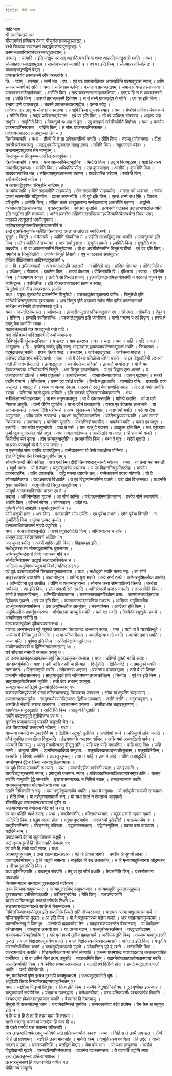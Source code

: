 ```yaml
---
title: योहि भाष्य

---
```

योहि भाष्य  
श्री गणाधिपतये नमः  
श्रीमद्गणेशं प्रणिपत्य देवान् श्रीसूर्यनारायणसुप्रसादात् ।  
वक्ष्ये क्रियाया स्वरलक्षणं तद्यद्धोमकन्यापुरसूरभट्टः १  
तस्माच्चत्वारिपरश्चेदहरच्चाद्युदात्तवान् ।  
तस्मात् । चत्वारि । इति पदद्वयं परं सत् अहरदित्यत्र क्रिया शब्दः आहरदित्याद्युदात्तो भवति । यथा । सोममाहरत्तस्माद्यज्ञमुखम् । सासोमञ्चाहरच्चत्वारि च । एवं पर इति किम् । सोममाहरत्तस्मिन्निन्द्रः । यज्ञमाहरद्यत्तद्वित्तं वेद्यम् ।  
प्रायच्छत्त्रिर्यवं तस्मात्तस्मै त्वैष परस्त्वसि २  
त्रिः । यवम् । तस्मात् । तस्मै त्वा । एषः । एवं परः प्रायच्छदित्यत्र अयच्छदिति पदमाद्युदात्तं स्यात् । असि सकारान्यवर्णे परे सति । यथा । यत्त्रिः प्रायच्छत्त्रिः । वसन्ताय प्रायच्छद्यवम् । जयान् प्रायच्छत्तस्माज्जयाः । प्रायच्छत्तस्मादैन्द्रावैष्णवम् । असीति किम् । तत्प्रायच्छत्तस्मात्सहस्रदक्षिणम् । इन्द्राय हि स तं प्रायच्छत्तस्मै त्वा । त्वेति किम् । उक्थ्यं प्रायच्छत्तस्मै द्वितीयम् । स तं तस्मै प्रायच्छदेष ते योनिः । एवं पर इति किम् । इन्द्राय वृष्णे प्रायच्छदुग्रः । तदस्मै प्रायच्छत्तत्प्रत्यगृह्णीत् । पृतना ज्येषु ।  
प्राविशत्तं प्राह तादृग्यत्सोमः प्राजनयत्तथा । तत्रापि क्रिया द्युच्चवत्स्यात् । यथा । मेधोश्वं प्राविशत्तमेवावरुन्धे । तमिति किम् । तद्यवं प्राविशत्तद्यवेरमत । एवं पर इति किम् । सो श्वं प्राविशत् सोश्वस्य । आहृत्य प्राह तादृगेव । तादृगिति किम् । देवमनुष्येभ्यः प्राह न पुरा । एषु पराकृतं सर्वन्नीचमिति विज्ञेयम् । यथा । यत्सोमः प्राजनयदग्निरग्रसत । यदिति किम् । तं सोमः प्राजनयदग्निरग्रसत ।  
प्रावेशयन्त्याददत तत्प्रायुञ्जत तेन च ३  
क्रियोच्चात्रापि । यथा । तीर्त्थे हि ते तां प्रावेशयन्तीर्त्थे स्नाति । तीति किम् । तदप्सु प्रावेशयन्ताः । दीक्षा तपसी प्रावेशयन्नप्सु । यद्राष्ट्रभृद्भीराष्ट्रमाददत तद्राष्ट्रभृताम् । तदिति किम् । राष्ट्रमाददत यद्देवाः । छन्दसानुप्रायुञ्जत तेन नाप्नुवन् ।  
मिन्दाभून्मायासीत्कुम्भ्यादादस्ति स्यवपूर्वकः ।  
क्रियोच्चात्रापि । यथा । यन्म आत्मनोमिन्दाभूदग्निः । मिन्देति किम् । तदु मे पिताभूदहम् । यज्ञो हि तस्य मायासीद्यदुक्त्थ्यः । मायेति किम् । अधिपतिरासीत् । सह कुम्भ्यादात् । आशीर्मे । कुम्भ्येति किम् । यावदेवास्यास्ति तत् । संहितायामुच्चत्वात्तस्य ग्रहणम् । यावदेवास्ति तदेषाम् । स्यवेति किम् । अथैतस्यैवान्तो नास्ति ।  
भ आशयद्धिपूर्वश्च परिभूरसि सादिगम् ४  
उभयमेवाजामि । केन तदजामीति साहचर्यात् । तेन तदजामीति साहचर्यात् । मनसा गर्भ आशयत् । रूपेण ह्यासां रूपमभ्यैति यद्धिरण्येन । ह्यासां रूपमभ्यैति । हि पूर्व इति किम् । एतत्ते अग्ने राध ऐति । विश्वतः परिभूरसि । असीति किम् । संहिता काले आद्युदात्तस्य सन्देहाभावात् अत्रासीति ग्रहणम् । अर्द्धान्ते वर्त्तमानत्वादेतत्साहचर्यात् । वृत्रहन्वृत्रहासि । स्वधया कृतासि । इत्यनयोः पदकाले उदात्ताभावाद्योतनयति इति नार्द्धान्त इति ज्ञातव्यम् । अनेन प्रकारेण संहितोदात्तसञ्छिन्नमाहरदित्यादित्येतत्पर्यन्तं क्रिया पदम् । पदकाले आद्युदात्तं भवतीत्युक्तम् ।  
जहीन्द्रश्शृणुतेमान्तश्चिनुतेऽपात्मशीर्ष च ।  
इन्द्रो वृत्रायेत्यनुवाके जहीति क्रियाशब्दः अन्तः अन्तोदात्तः स्यादित्यर्थः ।  
शृणुते । चिनुते । अत्रैतावपि । जहीति सोब्रवीन्मा मे । जहीति तस्माद्विष्णुमन्वा भजति । एतदनुवाक इति किम् । एतेन जहीति तेनाभ्यायत । अत्र सर्वानुदात्तः । शृणुतेम हवम्मे । इममिति किम् । शृणुतेति वाव तदब्रवीत् । यो वा अपात्मानमग्निं चिनुतेपात्मा । यो वा अपशीर्षाणमग्निं चिनुतेऽपशीर्षा । एवं पर इति किम् । यमायैनं स चिनुतेपेतेति । एवाग्निं चिनुते हिंसायै । एषु च पदकाले सर्वानुदात्तः  
प्रोक्षितं वीक्षितायात्र आदिशब्दावुदात्तगौ ५  
प्र । वि । इमीमाववग्रहौ । अत्र पदकालेऽपि उदात्तगौ । न प्रोक्षितो यत् । प्रोक्षितं गोपायत । प्रोक्षितमिति प्र । उक्षितम् । गोपायत । इकारेण किम् । आज्यं प्रोक्षणम् । वीक्षितायेति वि । ईक्षिताय । स्वाहा । ईक्षितेति किम् । वीक्षमाणाय स्वाहा । ततो वै सो विन्दत प्रजाम् । इत्यादिशब्दानामिङ्ग्योपसर्गौ च पदकाले प्युच्च एव । क्वचिदुच्चः । क्वचिन्नीचः । इति विकल्पाभावादस्य ग्रहणं न स्यात्  
चिनुतेथो सर्वं नीचं यच्छब्दात्पर इत्यपि ।  
यथा । यदूषाः पुष्ट्यामेव प्रजननेग्निं चिनुतेथो । यच्छब्दपूर्वत्वादुदात्तत्वे प्राप्तिः । चिनुतेथो इति सन्धिविधिनानुदात्तस्य दृश्यत्वाच्च । अत्र चिनुते इति पदकाले सर्वत्र नीच इतीदं वचनमारभ्यते  
संहितेन स्वरेणापि ज्ञेयश्शेषस्वरो बुधैः ६  
यथा । जरदष्टिर्यथासत् । अग्रेपश्यत् । इत्यादीनामुदात्तसन्धित्वादुदात्त एव । सोभवत् । सोब्रवीत् । तेब्रुवन् । तेस्मिन् । इत्यादि स्वरितसन्धिः । पदकालेऽनुदात्त इति जानीयात् । यान्ते गच्छन् य एवं विद्वान् । तस्य ते ददतु येषां प्राणोसि स्वाहा ।  
यद्यावच्छब्दकौ यत्र यथाद्युच्चो यतो यदि ।  
यदा यर्हि ह्यधश्चादिराद्वादशात्क्रियोच्चभाक् ७  
त्रिविधपुंस्त्रीनपुंसकसञ्ज्ञिकः । यच्छब्दः । यावच्छब्दश्च । यत्र । यदा । यथा । यर्हि । यदि । यतः । आद्युदात्तः । हि । इत्येतेषु शब्देषु पूर्वेषु सत्सु आद्वादशात् द्वादशपदपर्यन्तमाद्युदात्तं भवति । क्रियाशब्दः । पदमुदात्तवत् भवति । प्रथमः क्रिया शब्दः । उच्चवान् । कश्चिदाद्युदात्तः । कश्चिन्मध्योदात्तः । कश्चिदन्तोदात्तश्च भवेदित्यर्त्थः । यथा । यो वै देवेभ्यः प्रतिप्रोच्य यज्ञेन यजते । य एवं विद्वान्रोहिणीं लक्ष्मणां पष्ठौ हीं वार्त्रघ्नीन्ददाति । इत्याद्युदात्तः । यश्चीयते यत्सञ्चिते । इत्यादौ मध्योदात्तः । यो वै यमं देवयजनमस्या अनिर्याच्याग्निं चिनुते । अत्र चिनुत इत्यन्तोदात्तः । य एवं विद्वांस एता आसते । य एकाष्टकायां दीक्षन्ते । यमेव प्रयुङ्क्ते । इत्यादिसमासः । यान्प्राचीनमाग्रयणात् । ग्रहान् गृह्णीयात् । सहस्रं वहसि येनाग्ने । येभिर्वाचम् । यस्मा एव परोक्षं वदन्ति । येभ्यो मधुप्रधावति । यस्मादेव योनेः । प्रजापतिः प्रजा असृजत । आद्युदात्ते । यस्य वा अयथा देवतम् । तस्य ते ददतु येषां प्राणोसि स्वाहा । ते दत्तां ययोः प्राणोसि स्वाहा । यस्मिन्वा ऋतौ पुरुषः प्रमीयते । इति यच्छब्दे पुल्लिङ्गस्योदाहरणानि । अथ स्त्रीलिङ्गस्योदाहर्त्तव्यम् । या मम तनूस्त्वय्यभूत् । या वै देवतास्सदसि । याभिर्वै ददासि । यां वा एषो निष्टक आहुतिः । यस्यै वीर्येण पूर्वार्धेन । याभ्य एवैनं प्रच्यावयति । यस्या एव देवताया आलभ्यते । या साञ्चाजायन्त । यस्यां दिशि महीय्यसे । अथ नपुंसकस्य निर्देशात् । यदाग्नेयो भवति । यदेतया देवा असुराणाम् । यदेव यज्ञेन नावरुन्धे । यद्दध्ना मधुमिश्रेणाभ्यनक्ति । यदेतेनाद्ध्यवसाययति । अत्र समासे क्रियाशब्दः । उदात्तवान् । यान्येवैनं भूतानि । यावदग्निहोत्रमासीत् । यावदेवास्यासि । यावत एव पशून् । इत्यादि । यत्र यत्रैव मृत्युर्जायते । यदा ते मर्त्तः । यतः खलु वै यज्ञस्य । आद्युच्च इति किम् । यतः पुरोडाशः कूर्मो भूत्वानु प्रासर्पत् यर्हि पशुम् । यथा नागतायातिथ्यम् । आसीद्यदि वा तावत् । हि राजन्यो यजते । सिंहीर्ह्येषा रूपं कृत्वा । ह्येष सन्मनुष्यानुपैति । प्रथमाग्नीति किम् । यथा वै पुत्रः । यदेते गृह्यन्ते ।  
या प्रजाः पराबहुर्वै यो वै दे प्राण उत्तरः ।  
य एवमहर्यत् सोमः प्रयत्त्रिः प्राययद्धिमन् ८ यन्मैत्रावरुणा यो वैसौ यथाक्षंश्च योग्निषः ।  
ह्येतं विद्विर्यथानसि त्रिभवेद्यत्पुनश्चितिम् ९  
सोमाग्निशब्दौ चेति केचित् । अत्र एकस्मिन् द्वौद्वौ क्रियाशब्दावुच्चन्तौ भवेताम् । यथा । या प्रजाः परा भवन्तीः । बहुर्वै भवतः । यो वै देवान् । यदुपांशुपात्रेण प्रथमश्च । य एवं विद्वानग्निमुपतिष्ठतेहः । यत्सोमः प्राजनयदग्निः । यत्त्रिः प्रायच्छत्त्रिः । यद्धि मनसा ध्यायति तत् । यन्मैत्रावरुणं पयसा श्रीणाति । यो वै सोममप्रतिष्ठाप्य । यथाक्षन्नापन्नं विधावति । य एवं विद्वानग्निष्टोमेन यजते । यदा ह्येतं विभरन्त्यथ । यथानसि युक्त आधीयते । यत्पुनश्चितिं चिनुत आहुतीनाम् ।  
आयुर्वा अन्यशब्दादिस्सोमं वारुण एष ते ।  
तद्यथा । अर्धिनोन्येग्रहा गृह्यन्ते । आ सोमं वहन्ति । यदेवादस्सोममाह्रियमाणम् । प्रत्येव सोमं स्थापयति । अत्रेति किम् । एवैनत्तं सोमम् । सोममाहरन् । यदेतेभ्यः ।  
पृथिव्यै त्वेति सोमेऽपि न कुर्यात्पूर्वयापि च १०  
सोमे प्रस्रुचो हरन् । अत्र किम् । द्वादशाहीने सोम उपैति । एव पूर्वया लभते । एवैनं पूर्वया विन्दति । न कुर्यादिति किम् । पूर्वया छम्बट् कुर्यात् ।  
वत्सञ्चाधिश्रयत्यन्तं नाववे प्रपुरोदये ।  
यथा । वत्सञ्चोपावसृजति । नाववे प्रपुरोदयेदिति किम् । अधिश्रयत्यव च हन्ति ।  
अपयुष्मदाद्यावर्त्ततान्तमवर्ण आदितः ११  
अप युष्मदक्रमीत् । अवर्ण आदित इति किम् । विह्वयामहा इति ।  
नक्षोधुकश्च सा सोममद्ध्वानोग्निः पुरासभाम् ।  
अग्निरमुष्मिन्देवानां त्रीणि चशकथा गवि १२  
सोमोऽग्निरेवास्मा ऊर्द्ध्वा सत्यादनस्थिकेन च ।  
आदित्या अमुष्मिंश्चाच्युत्पयो विश्वेऽन्वतिष्ठत्तत् १३  
एवं पूर्वः पञ्चमपदपर्यन्तं क्रियापदमुच्चवत्स्यात् । यथा । नक्षोधुको भवति नास्य रुद्रः । सा सोमं चाहरच्चत्वारि चाक्षराणि । अध्वानोभूवन् । अग्निः पुरा भवति । अव सभां रुन्धे । अग्निरमुष्मिल्लोँक आसीत् । अग्निर्देवानां दूत आसीत् । त्रीणि च शतान्यसृज्यन्त । सोमश्च कथा सोमायातिथ्यं क्रियते । तत्त्वेडा गव्यैरयत् । आ इति किम् । सोम एवास्मै रेतो दधाति । अग्निरेवास्मै प्रजां प्रजनयति । तत्पराविति किम् । सोमो वै सहस्रमविन्दत् । अग्निर्देवेभ्योपाक्रामत् । कस्मात्सत्यादनस्थिकेन प्रजाः । कस्मात्सत्यादेकपात्रा द्विदेवत्या गृह्यन्ते । एवं पर इति किम् । कस्मात्सत्याद्गायत्रिया उभयतः । आदित्या अमुष्मिल्लोँक आर्ध्नुवन्त्र्यहाभ्यामस्मिन् । देवा अमुष्मिल्लोँक आर्ध्नुवन् । चरुणास्मिन् । आदित्या इति किम् ।  
अमुष्मिल्लोँक आर्ध्नुवञ्चरुणा । पौर्णमास्यां चाच्युतो भवति । पयो व्रतं भवति । विश्वेदेवाश्शृणुतेमं हवम्मे । अन्वतिष्ठत जहीति सः ।  
वान्यशब्दात्पूर्वपक्षे पूर्वेष्वापञ्चमस्तथा ।  
वाशब्दः अन्यशब्दश्च पूर्वः पूर्वपक्षे आपञ्चमः क्रियाशब्दः उच्चवान् स्यात् । यथा । यज्ञो वा वै यज्ञपतिन्दुहे । अन्ये वा वै निधिमगुप्तं विन्दन्ति । स वान्यञ्जिनीयात् । अन्तर्वेद्यन्यः पादो भवति । अन्योनड्वान् भवति । अन्या यन्ति । पूर्वपक्ष इति किम् । अग्निचिद्वाग्निन्दुहे ताम् ।  
सव्योनयज्ञोवस्वी च द्विर्निनानायतनानृणम् १४ ।  
यवं सौदासा नभोर्ध्वो रथचक्रं परासु च ।  
एवं परश्चकाराकृष्टादापञ्चमात्पूर्वं क्रियापदमुच्चभाक्स्यात् । यथा । दक्षिणो युक्तो भवति सव्यः । नान्धोध्वर्युर्भवति न यज्ञः । उर्वी चासि वस्वी चासीत्याह । द्विर्जुहोति । द्विर्निमार्ष्टि । न प्रमायुको भवति । नानायतनः । पितृणामनृणो भवति । तदेवतस्या अनृणम् । वसन्ताय प्रायच्छद्यवम् । ततो वै सो विन्दत प्रजामभि सौदासानभवत् । भ्रातृव्यान्नुदते प्रति जनिष्यमाणान्रथचक्रचितम् । चिन्वीत । एवं पर इति किम् । भ्रातृव्यान्नुदतेऽभिक्रामं जुहोति । ततो देवा अभवन् परासुराः ।  
सम्बद्धश्चान्तसान्निद्ध्ये तुल्ययोरादिरुच्चवान् १५  
चकारज्ञापितपूर्वप्राप्तौ सत्यां तत्क्रियासम्बद्धः क्रियाशब्द उच्चवान् । लोक ऋध्नुवन्ति त्र्यहाभ्याम् । प्रजातान्भ्रातृव्यान्नुदेय । सादृश्ययोस्समीपेऽप्यन्तः द्वितीयः उच्चवान् । तरति तरति । अदृशन्नदृशन् । असन्निधौ चेदादिः सशब्द उच्चवान् । भवत्यात्मना परास्य । आसीदार्ध्यत तद्यदसुराणाम् । ब्रह्मणैवात्मानमुद्गृह्णाति । आदिरिति किम् । भ्रातृव्यं निगृह्णाति ।  
मयति वषट्स्तृणुते तृतीषोरुन्ध एव च ।  
युनक्ति प्रजापास्यस्तु पाह्यादि यजुरादि चेत् १६  
अत्र क्रियाशब्दौ उच्चवन्तौ भवेताम् । यथा ।  
याज्यया गमयति वषट्कारेणैवैनम् । द्वितीयेन स्तृणुते तृतीयेन । अवाशिषो रुन्धे । अभिसुवर्गं लोकं जयति । एवैनं युनक्ति प्रजापतिना विमुञ्चति । ईड्यश्चासि वन्द्यश्च वाजिन् । असि यमो अस्यादित्यो अर्वन् । अस्यग्ने विभावसुः । अस्तु मेत्रापीत्यस्तु हीसूनु इति । पाहि यज्ञं पाहि यज्ञपतिम् । पाहि माद्य दिवः । पाहि माग्ने । आहुस्ते त्रीणि । एवमसिशब्दादिपदे समुदायः । यजुरादिरुदात्तवद्भवतीत्युक्तम् । यजुरादिरिकिम् । वस्व्यसि । विष्णोः क्रमोसि । तदस्तु तुभ्यम् । तया नः पाहि । प्राणं मे पाहि । त्रीणि त आदुर्दिवि ।  
नघ्नीण्यृषभं द्वेद्वेधः क्रिया चान्यश्रुतीङ्ग्यभाक् ।  
एवं पूर्वः क्रिया उच्चवती न स्यात् । यथा । यत्कर्णगृहीता वार्त्रघ्नी स्यात् । उदाहरणानि । यत्पदिबद्धानुस्तरणी स्यात् । प्रमायुको यजमानः स्यात् । यदिष्टकाश्चित्याञ्चित्यामृषभमुपदधाति । यत्सह सर्वाणि मानुषाणि द्वेद्वे सम्भरति । इङ्ग्यभागन्यशब्दः न निमित्तं स्यात् । अन्यदन्यत्साम भवति ।  
यथामनुर्मनुष्याश्च योदयाजीसयो यथा १७  
एतानि निमित्तानि न स्युः । यथा मनुर्मनुष्याणामेवं भवति । यथा वै मनुष्याः । यो दर्शपूर्णमासयाजी सायम्प्रातः । सेति किम् । यो दर्शपूर्णमासयाजी सन् । यो यथा देवतं न देवताभ्य आवृश्च्यते ।  
शीर्ष्णादिध्रुव ऊषाश्चान्वञ्चावाज्यं पुरीष च ।  
अङ्गारेष्वारुणो वेणोरजा वेदिः परं च यत् १८  
एवं परः यदिति व्यर्थं स्यात् । यथा । यच्छीर्ष्णाशीर् । षक्तिमान्थ्स्यात् । यद्ध्रुव उत्तमो ग्रहाणां गृह्यते । आदिरिति किम् । यद्ध्रुव आत्मा होता । यदूषाः पुष्ट्यामेव । यदन्वञ्चौ पुरोडाशौ । यदाज्यमप्येव नः । यत्पुरीषमग्निमेव । यदङ्गारेषु भविष्यत् । यद्वारुणस्साक्षात् । यद्वेणोस्सुषिरम् । यदजा वशा वायव्याम् । यद्वेदिर्मेध्याम् ।  
उपह्यात्मनो देवानां सुवर्गाश्वाच्च चक्षुषी ।  
रुद्रो मृन्मयमूर्ध्नो हि नीचं दधाति केवलम् १९  
एवं परो हि शब्दो व्यर्थं स्यात् । यथा ।  
आत्माह्युपहूतानाम् । प्रजा ह्यात्मनोऽन्तरतरा । एते हि देवानां भागधे । उपरीव हि सुवर्गो लोकः । ह्यश्वाद्गर्दभोश्वम् । द्वे हि चक्षुषी समान्या । सकृदिव हि रुद्र उत्तरार्धात् । न हि मृन्मयमाहुतिमानश औदुम्बरम् । नीचमनुदात्तमिति किम् ।  
यथा पूर्वमभिजयति । यावत्मूत संवपति । तेषु वा एष सोमं दधाति । केवलमिति किम् । यथ्स्तोमभागा उपदधाति ।  
चित्यामन्याञ्च नान्याञ्च पुरस्तादन्यां यदीतरम् ।  
तस्य चित्यामन्यामुपदध्यात् । नान्यामुत्तरामिष्टकामुपदध्यात् । नान्यामाहुतिं पुरस्ताज्जुहुयात् ।  
पुरस्तादन्याः प्रतीचीरुपदधाति । यदीतरमुभयेनैव । नेति किम् । उभयमेवाजामि ।  
घार्यारभ्यापितन्मद्ध्ये तच्छब्देऽनीचके स्थिते २०  
सङ्ख्याशब्देऽप्यनेदन्ते सान्निध्यं नैकमष्टकम् ।  
निमित्तक्रियाशब्दयोर्मद्ध्य इति शब्दादिके स्थिते सति नोच्चस्स्यात् । यदाघार आत्मा पशुराघारमाघार्य । यच्चित्रापूर्णमासो मुखतः । आ इति किम् । यो वै श्रद्धामनारभ्य यज्ञेन यजते । अत्र व्याहृत्यानामुच्चत्वम् । यदन्तरिक्षन्तदु मे पिताभूत् । यत्सौम्यो ब्रह्मवर्च्चसं तेन । यद्द्वादशकपालस्तेन वैश्वानरात् । या वेवदेवानां हरीताभ्याम् । यास्तूपरा उभय्यो वाव । याः प्रथमा यज्ञम् । यच्चतुर्थमहस्तस्मिन् । यद्द्वादशोद्यामम् । यन्नवकपालस्त्रिवृतैवास्मिन् । वारे वृतं ह्यस्यै तृतीयं ब्रह्महत्यायै । अनीचक इति किम् । तज्जघन्यामनुस्तरणीं कुरुते । य एवं विद्वांसश्चतूरात्रेण यजते । य एवं विद्वांसस्त्रयस्त्रिंशदहमासते । अनेदन्त इति किम् । यत्तृतीये संवत्सरेऽभिजिता यजते । यच्चतुर्थेहन्नाग्रयणो गृह्यते । यदेकस्मिन् यूपे द्वे रशने । अनेकमिति किम् । एकहायनादेनः करोति । पिङ्गलयैकहायन्या सोमं क्रीणाति । एकस्य प्रथमशब्दः पर्यायपदत्वात् तच्छब्दव्यवहितं वर्जयित्वा । यो वा अग्निं चितं प्रथमः पशुरधि । नाष्टकमिति किम् । यदाग्नेयोष्टाकपालोमावास्यायां भवति । असान्निध्यमिति किम् । ये केशिनः प्रथमास्सत्रमासत । यदप्रतिरथं द्वितीयो होता । छन्दो यद्द्वादशकपालो भवति । यस्यै वीर्येणोभयोः ।  
ननु यदश्विभ्यां पूष्ण इत्यत्र दूरादपि कथमुच्चत्वम् । एकयजुष्ट्वादिति ब्रूमः ।  
अपूर्वेऽपि क्रिया नित्यमित्याद्यन्ययजुःस्थितम् २१  
यथा । यद्दक्षिणा पितृभ्यो निधुवेत् । नित्य इति किम् । यस्यैवं विदुषोऽग्निहोत्रम् । दूतं वृणीमह इत्यन्वाह । यत्पुष्करपर्णं रूपेणैवैनत् । यददाभ्य उपनद्धस्य । यत्त्रैधातवीयम् । यस्य प्रतिष्ठावतीः पश्चात्प्रत्येव तिष्ठति । पश्चात्सृष्ट ह्येकादशानूयाजान् यजति । वैश्वानरं हि देवतयायुः ।  
त्रैष्टुभो हि राजन्योऽप्सु भस्म । यावानेवाग्निस्तं युनक्ति । यन्मरुत्वतीया उदेव प्रथमेन । येन केन च स्तृणुत इति च ।  
न हि स तं हि ते तां हि तस्य माया हि तत्तथा ।  
यान्ते गच्छन्तु यस्तस्यां यत्तद्येषां हि चात्र हि २२  
यो यक्ष्ये यस्यैवं यत्तं यावानेव यङित्यपि ।  
अत्र तच्छब्दादिव्यवेतत्वादुच्चनिषेधे सति प्रतिप्रसवार्थोयं नकारः । यथा । त्रिर्हि स तं तस्मै प्रायच्छत् । तीर्थे हि ते तां प्रावेशयन् । यज्ञो हि तस्य मायासीत् । मायेति किम् । वायुर्हि तस्य पवयिता । हि तद्वेद । यान्ते गच्छन् य एवम् । यस्तस्यान्दिशि । यत्तद्वित्तं वेद्यम् । येषां ह्येष भागः । यो यक्ष्य इत्युक्त्वा । यस्यैवं विदुषोदाभ्यो गृह्यते । यत्तन्दक्षिणाभिर्नराधयत् । यावानेव यज्ञस्तमन्ततः । ये यज्ञपतिं वर्द्धानि त्याह । इत्याद्येकयजुरन्तः पातित्वाभावाच्च ।  
तत्स्वरसूचनार्थं हि बालानामिति वर्णितः २३  
योहिभाष्यं सम्पूर्णम्